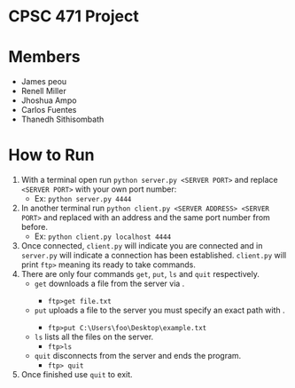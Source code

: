 # CPSC 471 Project

# Members
* James peou
* Renell Miller
* Jhoshua Ampo 
* Carlos Fuentes
* Thanedh Sithisombath 

# How to Run
1. With a terminal open run `python server.py <SERVER PORT>` and replace `<SERVER PORT>` with your own port number:
    - Ex: `python server.py 4444`
2. In another terminal run `python client.py <SERVER ADDRESS> <SERVER PORT>` and replaced with an address and the same port number from before.
    - Ex: `python client.py localhost 4444`
3. Once connected, `client.py` will indicate you are connected and in `server.py` will indicate a connection has been established. `client.py` will print `ftp>` meaning its ready to take commands.
4.  There are only four commands `get`, `put`, `ls` and `quit` respectively.
    - `get` downloads a file from the server via <filename>.
        - `ftp>get file.txt`
    -   `put` uploads a file to the server you must specify an exact path with <filename>.
        - `ftp>put C:\Users\foo\Desktop\example.txt`
    -   `ls` lists all the files on the server.
        - `ftp>ls`
    -   `quit` disconnects from the server and ends the program.
        - `ftp> quit`
5. Once finished use `quit` to exit.